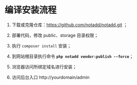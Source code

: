 # 编译安装流程

1. 下载或克隆仓库：https://github.com/notadd/notadd.git ；

2. 部署代码，修改 public、storage 目录权限；

3. 执行 `composer install` 安装；

4. 到网站根目录执行命令 **```php notadd vendor:publish --force```**；

5. 浏览器访问所绑定域名进行安装；

6. 访问后台入口 http://yourdomain/admin

